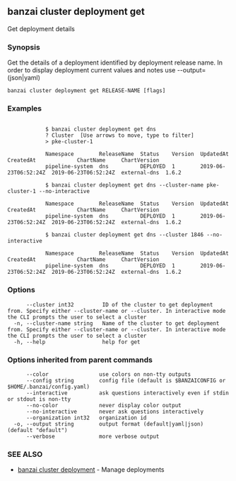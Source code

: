 ## banzai cluster deployment get

Get deployment details

### Synopsis

Get the details of a deployment identified by deployment release name. In order to display deployment current values and notes use --output=(json|yaml)

```
banzai cluster deployment get RELEASE-NAME [flags]
```

### Examples

```

			$ banzai cluster deployment get dns
			? Cluster  [Use arrows to move, type to filter]
			> pke-cluster-1
			
			Namespace        ReleaseName  Status    Version  UpdatedAt             CreatedAt             ChartName     ChartVersion
			pipeline-system  dns          DEPLOYED  1        2019-06-23T06:52:24Z  2019-06-23T06:52:24Z  external-dns  1.6.2 

			$ banzai cluster deployment get dns --cluster-name pke-cluster-1 --no-interactive
			
			Namespace        ReleaseName  Status    Version  UpdatedAt             CreatedAt             ChartName     ChartVersion
			pipeline-system  dns          DEPLOYED  1        2019-06-23T06:52:24Z  2019-06-23T06:52:24Z  external-dns  1.6.2

			$ banzai cluster deployment get dns --cluster 1846 --no-interactive
			
			Namespace        ReleaseName  Status    Version  UpdatedAt             CreatedAt             ChartName     ChartVersion
			pipeline-system  dns          DEPLOYED  1        2019-06-23T06:52:24Z  2019-06-23T06:52:24Z  external-dns  1.6.2 

```

### Options

```
      --cluster int32         ID of the cluster to get deployment from. Specify either --cluster-name or --cluster. In interactive mode the CLI prompts the user to select a cluster
  -n, --cluster-name string   Name of the cluster to get deployment from. Specify either --cluster-name or --cluster. In interactive mode the CLI prompts the user to select a cluster
  -h, --help                  help for get
```

### Options inherited from parent commands

```
      --color                use colors on non-tty outputs
      --config string        config file (default is $BANZAICONFIG or $HOME/.banzai/config.yaml)
      --interactive          ask questions interactively even if stdin or stdout is non-tty
      --no-color             never display color output
      --no-interactive       never ask questions interactively
      --organization int32   organization id
  -o, --output string        output format (default|yaml|json) (default "default")
      --verbose              more verbose output
```

### SEE ALSO

* [banzai cluster deployment](banzai_cluster_deployment.md)	 - Manage deployments

